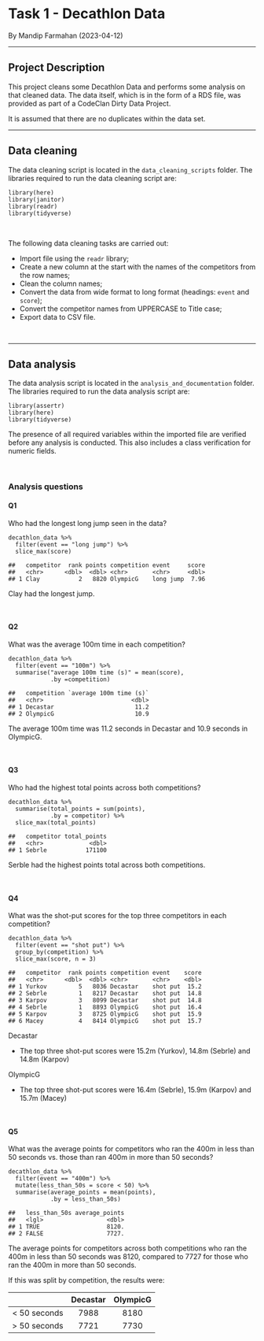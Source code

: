 
# **Task 1 - Decathlon Data**

By Mandip Farmahan (2023-04-12)

------------------------------------------------------------------------

## Project Description

This project cleans some Decathlon Data and performs some analysis on that cleaned data.
The data itself, which is in the form of a RDS file, was provided as part of a CodeClan Dirty Data Project.

It is assumed that there are no duplicates within the data set.

------------------------------------------------------------------------

## Data cleaning

The data cleaning script is located in the `data_cleaning_scripts` folder.
The libraries required to run the data cleaning script are:

```         
library(here)
library(janitor)
library(readr)
library(tidyverse)
```

<br>

The following data cleaning tasks are carried out:

-   Import file using the `readr` library;
-   Create a new column at the start with the names of the competitors from the row names;
-   Clean the column names;
-   Convert the data from wide format to long format (headings: `event` and `score`);
-   Convert the competitor names from UPPERCASE to Title case;
-   Export data to CSV file.

<br>

------------------------------------------------------------------------

## Data analysis

The data analysis script is located in the `analysis_and_documentation` folder.
The libraries required to run the data analysis script are:

```         
library(assertr)
library(here)
library(tidyverse)
```

The presence of all required variables within the imported file are verified before any analysis is conducted.
This also includes a class verification for numeric fields.

<br>

### Analysis questions

#### Q1

Who had the longest long jump seen in the data?

```         
decathlon_data %>% 
  filter(event == "long jump") %>% 
  slice_max(score)
  
##   competitor  rank points competition event     score
##   <chr>      <dbl>  <dbl> <chr>       <chr>     <dbl>
## 1 Clay           2   8820 OlympicG    long jump  7.96
```

Clay had the longest jump.

<br>

#### Q2

What was the average 100m time in each competition?

```         
decathlon_data %>% 
  filter(event == "100m") %>% 
  summarise("average 100m time (s)" = mean(score),
            .by =competition)
            
##   competition `average 100m time (s)`
##   <chr>                         <dbl>
## 1 Decastar                       11.2
## 2 OlympicG                       10.9
```

The average 100m time was 11.2 seconds in Decastar and 10.9 seconds in OlympicG.

<br>

#### Q3

Who had the highest total points across both competitions?

```         
decathlon_data %>% 
  summarise(total_points = sum(points),
            .by = competitor) %>% 
  slice_max(total_points)
  
##   competitor total_points
##   <chr>             <dbl>
## 1 Sebrle           171100  
```

Serble had the highest points total across both competitions.

<br>

#### Q4

What was the shot-put scores for the top three competitors in each competition?

```         
decathlon_data %>% 
  filter(event == "shot put") %>% 
  group_by(competition) %>%
  slice_max(score, n = 3)
  
##   competitor  rank points competition event    score
##   <chr>      <dbl>  <dbl> <chr>       <chr>    <dbl>
## 1 Yurkov         5   8036 Decastar    shot put  15.2
## 2 Sebrle         1   8217 Decastar    shot put  14.8
## 3 Karpov         3   8099 Decastar    shot put  14.8
## 4 Sebrle         1   8893 OlympicG    shot put  16.4
## 5 Karpov         3   8725 OlympicG    shot put  15.9
## 6 Macey          4   8414 OlympicG    shot put  15.7
```

Decastar

-   The top three shot-put scores were 15.2m (Yurkov), 14.8m (Sebrle) and 14.8m (Karpov)

OlympicG

-   The top three shot-put scores were 16.4m (Sebrle), 15.9m (Karpov) and 15.7m (Macey)

<br>

#### Q5

What was the average points for competitors who ran the 400m in less than 50 seconds vs. those than ran 400m in more than 50 seconds?

```         
decathlon_data %>% 
  filter(event == "400m") %>% 
  mutate(less_than_50s = score < 50) %>%
  summarise(average_points = mean(points),
            .by = less_than_50s)
            
##   less_than_50s average_points
##   <lgl>                  <dbl>
## 1 TRUE                   8120.
## 2 FALSE                  7727.
```

The average points for competitors across both competitions who ran the 400m in less than 50 seconds was 8120, compared to 7727 for those who ran the 400m in more than 50 seconds.

If this was split by competition, the results were:

|               | Decastar | OlympicG |
|:-------------:|:--------:|:--------:|
| \< 50 seconds |   7988   |   8180   |
| \> 50 seconds |   7721   |   7730   |
